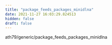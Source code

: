 ```yaml
---
title: "package_feeds_packages_minidlna"
date: 2021-11-27 16:03:29.824513
hidden: false
draft: false
---
```


ath79/generic/package_feeds_packages_minidlna

